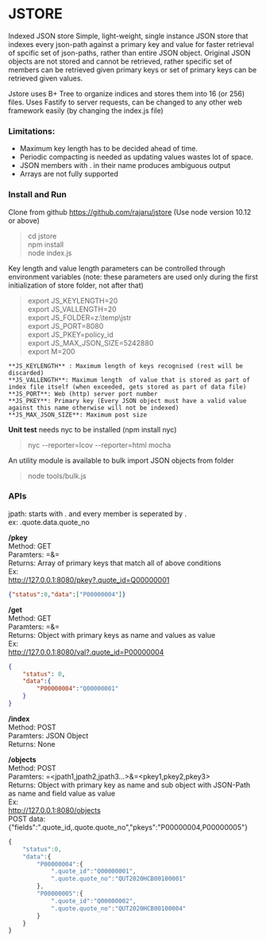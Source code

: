 # JSTORE
Indexed JSON store
Simple, light-weight, single instance JSON store that indexes every json-path against a primary key and value for faster retrieval of spcific set of json-paths, rather than entire JSON object.
Original JSON objects are not stored and cannot be retrieved, rather specific set of members can be retrieved given primary keys or set of primary keys can be retrieved given values.

Jstore uses B+ Tree to organize indices and stores them into 16 (or 256) files.
Uses Fastify to server requests, can be changed to any other web framework easily (by changing the index.js file)

### Limitations:
- Maximum key length has to be decided ahead of time.
- Periodic compacting is needed as updating values wastes lot of space.
- JSON members with . in their name produces ambiguous output
- Arrays are not fully supported

### Install and Run
Clone from github https://github.com/rajaru/jstore
(Use node version 10.12 or above)
> cd jstore  
npm install  
node index.js  

Key length and value length parameters can be controlled through environment variables (note: these parameters are used only during the first initialization of store folder, not after that)
> export JS_KEYLENGTH=20  
export JS_VALLENGTH=20  
export JS_FOLDER=z:\temp\jstr  
export JS_PORT=8080  
export JS_PKEY=policy_id  
export JS_MAX_JSON_SIZE=5242880  
export M=200  

```
**JS_KEYLENGTH** : Maximum length of keys recognised (rest will be discarded)  
**JS_VALLENGTH**: Maximum length  of value that is stored as part of index file itself (when exceeded, gets stored as part of data file)  
**JS_PORT**: Web (http) server port number  
**JS_PKEY**: Primary key (Every JSON object must have a valid value against this name otherwise will not be indexed)  
**JS_MAX_JSON_SIZE**: Maximum post size  
```

**Unit test** needs nyc to be installed (npm install nyc)  
> nyc --reporter=lcov --reporter=html mocha  

An utility module is available to bulk import JSON objects from folder  
> node tools/bulk.js <store-folder> <primary-key> <data-folder>  

### APIs
jpath: starts with . and every member is seperated by .  
ex: .quote.data.quote_no

**/pkey**  
Method: GET  
Paramters: <jpath1>=<value1>&<jpath2>=<value2>  
Returns: Array of primary keys that match all of above conditions  
Ex:  
http://127.0.0.1:8080/pkey?.quote_id=Q00000001  
```json
{"status":0,"data":["P00000004"]}
```

**/get**  
Method: GET  
Paramters: <jpath1>=<pkey1>&<jpath2>=<pkey2>  
Returns: Object with primary keys as name and values as value  
Ex:  
http://127.0.0.1:8080/val?.quote_id=P00000004
```json
{
    "status": 0,
    "data":{
        "P00000004":"Q00000001"
    }
}
```

**/index**  
Method: POST  
Paramters: JSON Object  
Returns: None  

**/objects**  
Method: POST  
Paramters: <fields>=<jpath1,jpath2,jpath3...>&<pkeys>=<pkey1,pkey2,pkey3>  
Returns: Object with primary key as name and sub object with JSON-Path as name and field value as value  
Ex:  
http://127.0.0.1:8080/objects  
POST data: {"fields":".quote_id,.quote.quote_no","pkeys":"P00000004,P00000005"}  
```javascript
{
    "status":0,
    "data":{
        "P00000004":{
            ".quote_id":"Q00000001",
            ".quote.quote_no":"QUT2020HCB00100001"
        },
        "P00000005":{
            ".quote_id":"Q00000002",
            ".quote.quote_no":"QUT2020HCB00100004"
        }
    }
}
```
